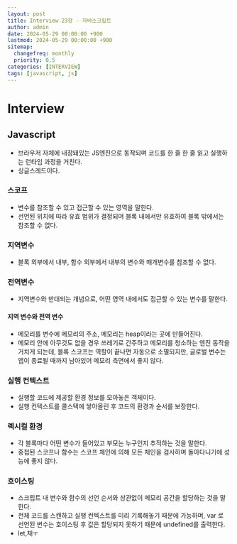 ```yaml
---
layout: post
title: Interview 23장 - 자바스크립트
author: admin
date: 2024-05-29 00:00:00 +900
lastmod: 2024-05-29 00:00:00 +900
sitemap:
  changefreq: monthly
  priority: 0.5
categories: [INTERVIEW]
tags: [javascript, js]
---
```


# Interview

## Javascript

- 브라우저 자체에 내장돼있는 JS엔진으로 동작되며 코드를 한 줄 한 줄 읽고 실행하는 런타임 과정을 거친다.
- 싱글스레드이다.

### 스코프

- 변수를 참조할 수 있고 접근할 수 있는 영역을 말한다.
- 선언된 위치에 따라 유효 범위가 결정되며 블록 내에서만 유효하여 블록 밖에서는 참조할 수 없다.

### 지역변수

- 블록 외부에서 내부, 함수 외부에서 내부의 변수와 매개변수를 참조할 수 없다.

### 전역변수

- 지역변수와 반대되는 개념으로, 어떤 영역 내에서도 접근할 수 있는 변수를 말한다.

#### 지역 변수와 전역 변수

- 메모리를 변수에 메모리의 주소, 메모리는 heap이라는 곳에 만들어진다.
- 메모리 안에 아무것도 없을 경우 쓰레기로 간주하고 메모리를 청소하는 엔진 동작을 거치게 되는데, 블록 스코프는 역할이 끝나면 자동으로 소멸되지만, 글로벌 변수는 앱이 종료될 때까지 남아있어 메모리 측면에서 좋지 않다.

### 실행 컨텍스트

- 실행할 코드에 제공할 환경 정보를 모아놓은 객체이다.
- 실행 컨텍스트를 콜스택에 쌓아올린 후 코드의 환경과 순서를 보장한다.

### 렉시컬 환경

- 각 블록마다 어떤 변수가 들어있고 부모는 누구인지 추적하는 것을 말한다.
- 중첩된 스코프나 함수는 스코프 체인에 의해 모든 체인을 검사하며 돌아다니기에 성능에 좋지 않다.

### 호이스팅

- 스크립트 내 변수와 함수의 선언 순서와 상관없이 메모리 공간을 할당하는 것을 말한다.
- 전체 코드를 스캔하고 실행 컨텍스트를 미리 기록해놓기 때문에 가능하며, var 로 선언된 변수는 호이스팅 후 값은 할당되지 못하기 때문에 undefined를 출력한다.
- let,채ㅜ
